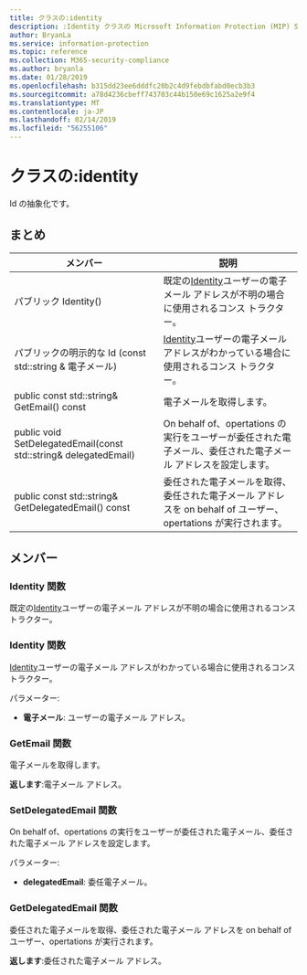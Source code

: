 ```yaml
---
title: クラスの:identity
description: :Identity クラスの Microsoft Information Protection (MIP) SDK について説明します。
author: BryanLa
ms.service: information-protection
ms.topic: reference
ms.collection: M365-security-compliance
ms.author: bryanla
ms.date: 01/28/2019
ms.openlocfilehash: b315dd23ee6dddfc20b2c4d9febdbfabd0ecb3b3
ms.sourcegitcommit: a78d4236cbeff743703c44b150e69c1625a2e9f4
ms.translationtype: MT
ms.contentlocale: ja-JP
ms.lasthandoff: 02/14/2019
ms.locfileid: "56255106"
---
```

# <a name="class-mipidentity"></a>クラスの:identity 
Id の抽象化です。
  
## <a name="summary"></a>まとめ
 メンバー                        | 説明                                
--------------------------------|---------------------------------------------
パブリック Identity()  |  既定の[Identity](class_mip_identity.md)ユーザーの電子メール アドレスが不明の場合に使用されるコンス トラクター。
パブリックの明示的な Id (const std::string & 電子メール)  |  [Identity](class_mip_identity.md)ユーザーの電子メール アドレスがわかっている場合に使用されるコンス トラクター。
public const std::string& GetEmail() const  |  電子メールを取得します。
public void SetDelegatedEmail(const std::string& delegatedEmail)  |  On behalf of、opertations の実行をユーザーが委任された電子メール、委任された電子メール アドレスを設定します。
public const std::string& GetDelegatedEmail() const  |  委任された電子メールを取得、委任された電子メール アドレスを on behalf of ユーザー、opertations が実行されます。
  
## <a name="members"></a>メンバー
  
### <a name="identity-function"></a>Identity 関数
既定の[Identity](class_mip_identity.md)ユーザーの電子メール アドレスが不明の場合に使用されるコンス トラクター。
  
### <a name="identity-function"></a>Identity 関数
[Identity](class_mip_identity.md)ユーザーの電子メール アドレスがわかっている場合に使用されるコンス トラクター。

パラメーター:  
* **電子メール**: ユーザーの電子メール アドレス。


  
### <a name="getemail-function"></a>GetEmail 関数
電子メールを取得します。

  
**返します**:電子メール アドレス。
  
### <a name="setdelegatedemail-function"></a>SetDelegatedEmail 関数
On behalf of、opertations の実行をユーザーが委任された電子メール、委任された電子メール アドレスを設定します。

パラメーター:  
* **delegatedEmail**: 委任電子メール。


  
### <a name="getdelegatedemail-function"></a>GetDelegatedEmail 関数
委任された電子メールを取得、委任された電子メール アドレスを on behalf of ユーザー、opertations が実行されます。

  
**返します**:委任された電子メール アドレス。
